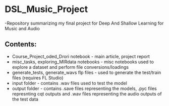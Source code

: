 # DSL_Music_Project

-Repository summarizing my final project for Deep And Shallow Learning for Music and Audio

## Contents:
* Course_Project_oded_Drori notebook - main article, project report
* misc_tasks, exploring_MIRdata notebooks - misc notebooks used to explore a dataset and perform file conversions/loadings
* generate_tests, generate_wavs flp files - used to generate the test/train files (requires FL Studio)
* input folder - contains .wav files used to test the model
* output folder - contains .save files representing the models, .pyc files represnting cqt outputs and .wav files representing the audio outputs of the test data